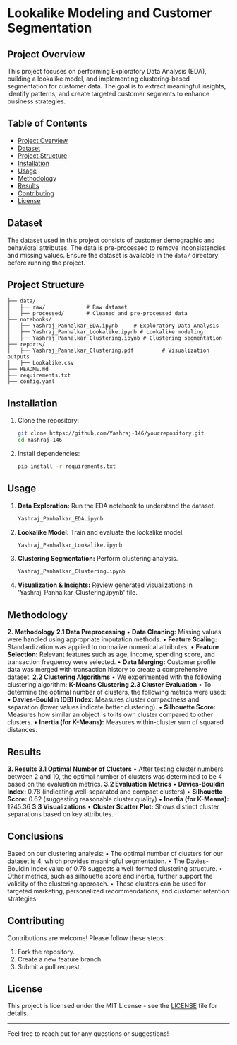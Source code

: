 # Lookalike Modeling and Customer Segmentation

## Project Overview

This project focuses on performing Exploratory Data Analysis (EDA), building a lookalike model, and implementing clustering-based segmentation for customer data. The goal is to extract meaningful insights, identify patterns, and create targeted customer segments to enhance business strategies.

## Table of Contents

- [Project Overview](#project-overview)
- [Dataset](#dataset)
- [Project Structure](#project-structure)
- [Installation](#installation)
- [Usage](#usage)
- [Methodology](#methodology)
- [Results](#results)
- [Contributing](#contributing)
- [License](#license)

## Dataset

The dataset used in this project consists of customer demographic and behavioral attributes. The data is pre-processed to remove inconsistencies and missing values. Ensure the dataset is available in the `data/` directory before running the project.

## Project Structure

```
├── data/
│   ├── raw/             # Raw dataset
│   ├── processed/       # Cleaned and pre-processed data
├── notebooks/
│   ├── Yashraj_Panhalkar_EDA.ipynb     # Exploratory Data Analysis
│   ├── Yashraj_Panhalkar_Lookalike.ipynb # Lookalike modeling
│   ├── Yashraj_Panhalkar_Clustering.ipynb # Clustering segmentation
├── reports/
│   ├── Yashraj_Panhalkar_Clustering.pdf         # Visualization outputs
│   ├── Lookalike.csv
├── README.md
├── requirements.txt
├── config.yaml
```

## Installation

1. Clone the repository:
   ```bash
   git clone https://github.com/Yashraj-146/yourrepository.git
   cd Yashraj-146
   ```
2. Install dependencies:
   ```bash
   pip install -r requirements.txt
   ```

## Usage

1. **Data Exploration:** Run the EDA notebook to understand the dataset.
   ```bash
   Yashraj_Panhalkar_EDA.ipynb
   ```
2. **Lookalike Model:** Train and evaluate the lookalike model.
   ```bash
   Yashraj_Panhalkar_Lookalike.ipynb
   ```
3. **Clustering Segmentation:** Perform clustering analysis.
   ```bash
   Yashraj_Panhalkar_Clustering.ipynb
   ```
4. **Visualization & Insights:** Review generated visualizations in 'Yashraj_Panhalkar_Clustering.ipynb' file.

## Methodology

**2. Methodology**
**2.1 Data Preprocessing**
• **Data Cleaning:** Missing values were handled using appropriate imputation methods.
• **Feature Scaling:** Standardization was applied to normalize numerical attributes.
• **Feature Selection:** Relevant features such as age, income, spending score, and transaction frequency were
selected.
• **Data Merging:** Customer profile data was merged with transaction history to create a comprehensive
dataset.
**2.2 Clustering Algorithms**
• We experimented with the following clustering algorithm: **K-Means Clustering**
**2.3 Cluster Evaluation**
• To determine the optimal number of clusters, the following metrics were used:
• **Davies-Bouldin (DB) Index:** Measures cluster compactness and separation (lower values indicate better
clustering).
• **Silhouette Score:** Measures how similar an object is to its own cluster compared to other clusters.
• **Inertia (for K-Means):** Measures within-cluster sum of squared distances.

## Results

**3. Results
3.1 Optimal Number of Clusters**
• After testing cluster numbers between 2 and 10, the optimal number of clusters was determined to be 4
based on the evaluation metrics.
**3.2 Evaluation Metrics**
• **Davies-Bouldin Index:** 0.78 (indicating well-separated and compact clusters)
• **Silhouette Score:** 0.62 (suggesting reasonable cluster quality)
• **Inertia (for K-Means):** 1245.36
**3.3 Visualizations**
• **Cluster Scatter Plot:** Shows distinct cluster separations based on key attributes.

## Conclusions
Based on our clustering analysis:
• The optimal number of clusters for our dataset is 4, which provides meaningful segmentation.
• The Davies-Bouldin Index value of 0.78 suggests a well-formed clustering structure.
• Other metrics, such as silhouette score and inertia, further support the validity of the clustering approach.
• These clusters can be used for targeted marketing, personalized recommendations, and customer retention
strategies.


## Contributing

Contributions are welcome! Please follow these steps:

1. Fork the repository.
2. Create a new feature branch.
3. Submit a pull request.

## License

This project is licensed under the MIT License - see the [LICENSE](LICENSE) file for details.

---

Feel free to reach out for any questions or suggestions!


